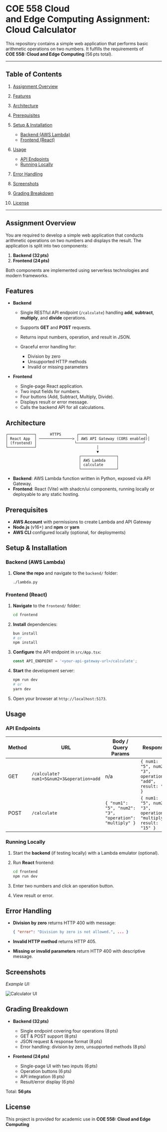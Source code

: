 # COE 558 Cloud and Edge Computing Assignment: Cloud Calculator

This repository contains a simple web application that performs basic arithmetic operations on two numbers. It fulfills the requirements of **COE 558: Cloud and Edge Computing** (56 pts total).

---

## Table of Contents

1. [Assignment Overview](#assignment-overview)
2. [Features](#features)
3. [Architecture](#architecture)
4. [Prerequisites](#prerequisites)
5. [Setup & Installation](#setup--installation)

   * [Backend (AWS Lambda)](#backend-aws-lambda)
   * [Frontend (React)](#frontend-react)
6. [Usage](#usage)

   * [API Endpoints](#api-endpoints)
   * [Running Locally](#running-locally)
7. [Error Handling](#error-handling)
8. [Screenshots](#screenshots)
9. [Grading Breakdown](#grading-breakdown)
10. [License](#license)

---

## Assignment Overview

You are required to develop a simple web application that conducts arithmetic operations on two numbers and displays the result. The application is split into two components:

1. **Backend (32 pts)**
2. **Frontend (24 pts)**

Both components are implemented using serverless technologies and modern frameworks.

## Features

* **Backend**

  * Single RESTful API endpoint (`/calculate`) handling **add**, **subtract**, **multiply**, and **divide** operations.
  * Supports **GET** and **POST** requests.
  * Returns input numbers, operation, and result in JSON.
  * Graceful error handling for:

    * Division by zero
    * Unsupported HTTP methods
    * Invalid or missing parameters

* **Frontend**

  * Single-page React application.
  * Two input fields for numbers.
  * Four buttons (Add, Subtract, Multiply, Divide).
  * Displays result or error message.
  * Calls the backend API for all calculations.

## Architecture

```text
┌────────────┐      HTTPS       ┌──────────────────────────────┐
│ React App  │ ───────────────> │ AWS API Gateway (CORS enabled)│
│ (frontend) │                 └──────────────────────────────┘
└────────────┘                           │
                                         ▼
                                 ┌────────────────┐
                                 │ AWS Lambda     │
                                 │ calculate      │
                                 └────────────────┘
```

* **Backend**: AWS Lambda function written in Python, exposed via API Gateway.
* **Frontend**: React (Vite) with shadcn/ui components, running locally or deployable to any static hosting.

## Prerequisites

* **AWS Account** with permissions to create Lambda and API Gateway
* **Node.js** (v16+) and **npm** or **yarn**
* **AWS CLI** configured locally (optional, for deployments)

## Setup & Installation

### Backend (AWS Lambda)

1. **Clone the repo** and navigate to the `backend/` folder:

   ```bash
   ./lambda.py
   ```

### Frontend (React)

1. **Navigate** to the `frontend/` folder:

   ```bash
   cd frontend
   ```
2. **Install** dependencies:

   ```bash
   bun install
   # or
   npm install
   ```
3. **Configure** the API endpoint in `src/App.tsx`:

   ```ts
   const API_ENDPOINT = '<your-api-gateway-url>/calculate';
   ```
4. **Start** the development server:

   ```bash
   npm run dev
   # or
   yarn dev
   ```
5. Open your browser at `http://localhost:5173`.

## Usage

### API Endpoints

| Method | URL                                      | Body / Query Params                                     | Response                                                        |
| ------ | ---------------------------------------- | ------------------------------------------------------- | --------------------------------------------------------------- |
| GET    | `/calculate?num1=5&num2=3&operation=add` | n/a                                                     | `{ num1: "5", num2: "3", operation: "add", result: "8" }`       |
| POST   | `/calculate`                             | `{ "num1": "5", "num2": "3", "operation": "multiply" }` | `{ num1: "5", num2: "3", operation: "multiply", result: "15" }` |

### Running Locally

1. Start the **backend** (if testing locally) with a Lambda emulator (optional).
2. Run **React** frontend:

   ```bash
   cd frontend
   npm run dev
   ```
3. Enter two numbers and click an operation button.
4. View result or error.

## Error Handling

* **Division by zero** returns HTTP 400 with message:

  ```json
  { "error": "Division by zero is not allowed.", ... }
  ```
* **Invalid HTTP method** returns HTTP 405.
* **Missing or invalid parameters** return HTTP 400 with descriptive message.

## Screenshots

*Example UI:*

![Calculator UI](./screenshots/calculator-example.png)

## Grading Breakdown

* **Backend (32 pts)**

  * Single endpoint covering four operations (8 pts)
  * GET & POST support (8 pts)
  * JSON request & response format (8 pts)
  * Error handling: division by zero, unsupported methods (8 pts)

* **Frontend (24 pts)**

  * Single-page UI with two inputs (6 pts)
  * Operation buttons (6 pts)
  * API integration (6 pts)
  * Result/error display (6 pts)

Total: **56 pts**

## License

This project is provided for academic use in **COE 558: Cloud and Edge Computing** 
